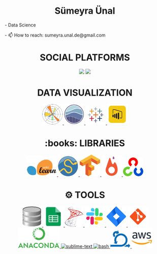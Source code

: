 <div> <h1 align="center"> Sümeyra Ünal </h1> </div>
<p>- Data Science </p>
<p>- 📫 How to reach: sumeyra.unal.de@gmail.com </p>

<div> <h1 align="center"> SOCIAL PLATFORMS </h1> 
<p align="center">
<a href="https://www.linkedin.com/in/s%C3%BCmeyra%C3%BCnal/"/><img src="https://img.shields.io/badge/linkedin-%230077B5.svg?&style=for-the-badge&logo=linkedin&logoColor=white" /></a>
<a href="mailto:sumeyra.unal.de@gmail.com"><img src="https://img.shields.io/badge/gmail-f1f2f6.svg?&style=for-the-badge&logo=gmail&logoColor=red" /></a>
</p></div>

<div align="center"> <h1 align="center"> DATA VISUALIZATION </h1> </div>
<p align="center">
<a href="#" target="_blank"> <img src="https://github.com/arslanevren/arslanevren/blob/main/icons/pngegg%20(1).png"/> </a> 
<a href="#" target="_blank"> <img src="https://github.com/arslanevren/arslanevren/blob/main/icons/seaborn.png" height="64"/> </a>    
<a href="#" target="_blank"> <img src="https://github.com/arslanevren/arslanevren/blob/main/icons/pngegg%20(22).png"/> </a>  
<a href="#" target="_blank"> <img src="https://github.com/arslanevren/arslanevren/blob/main/icons/pngegg%20(24).png"/> </a>   
  
<div align="center"> <h1 align="center">:books: LIBRARIES </h1> </div>
<p align="center">
<a href="#" target="_blank"> <img src="https://github.com/arslanevren/arslanevren/blob/main/icons/pngegg%20(20).png"/> </a>   
<a href="#" target="_blank"> <img src="https://github.com/arslanevren/arslanevren/blob/main/icons/pngegg%20(2).png"/> </a>                                                     
<a href="#" target="_blank"> <img src="https://github.com/arslanevren/arslanevren/blob/main/icons/pngegg%20(4).png"/> </a> 
<a href="#" target="_blank"> <img src="https://github.com/arslanevren/arslanevren/blob/main/icons/pngegg%20(10).png"/> </a>
<a href="#" target="_blank"> <img src="https://github.com/arslanevren/arslanevren/blob/main/icons/pngegg%20(17).png"/> </a>  
</p>

<div align="center"> <h1 align="center"> ⚙ TOOLS </h1> </div>
<p align="center">
<a href="#" target="_blank"> <img src="https://github.com/arslanevren/arslanevren/blob/main/icons/pngegg%20(5).png"/> </a> 
<a href="#" target="_blank"> <img src="https://github.com/arslanevren/arslanevren/blob/main/icons/pngegg%20(12).png"/> </a>  
<a href="#" target="_blank"> <img src="https://github.com/arslanevren/arslanevren/blob/main/icons/pngegg%20(18).png"/> </a>  
<a href="#" target="_blank"> <img src="https://github.com/arslanevren/arslanevren/blob/main/icons/icons8-slack-new-64.png"/> </a>                                                
<a href="#" target="_blank"> <img src="https://github.com/arslanevren/arslanevren/blob/main/icons/icons8-jira-64.png"/> </a>                  
<a href="#" target="_blank"> <img src="https://github.com/arslanevren/arslanevren/blob/main/icons/icons8-git-64.png"/> </a>
<a href="#" target="_blank"> <img src="https://github.com/arslanevren/arslanevren/blob/main/icons/pngegg%20(21).png"/> </a>
<a href="#" target="_blank"> <img src="https://cdn.icon-icons.com/icons2/1381/PNG/512/sublimetext_94866.png" alt="sublime-text" height="64"/> </a>
<a href="#" target="_blank"> <img src="https://www.vectorlogo.zone/logos/gnu_bash/gnu_bash-icon.svg" alt="bash" height="64"/> </a>
<a href="#" target="_blank"> <img src="https://github.com/arslanevren/arslanevren/blob/main/icons/pngegg%20(7).png"/> </a>  
<a href="#" target="_blank"> <img src="https://github.com/arslanevren/arslanevren/blob/main/icons/icons8-amazon-web-services-64.png"/> </a>                                       <div>                                                                                                                                                                             
 
